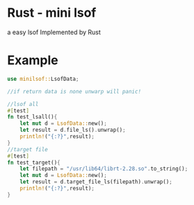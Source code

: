 # Rust - mini lsof

a easy lsof Implemented by Rust


# Example

```rust
use minilsof::LsofData;

//if return data is none unwarp will panic!

//lsof all
#[test]
fn test_lsall(){
    let mut d = LsofData::new();
    let result = d.file_ls().unwrap();
    println!("{:?}",result);
}
//target file
#[test]
fn test_target(){
    let filepath = "/usr/lib64/librt-2.28.so".to_string();
    let mut d = LsofData::new();
    let result = d.target_file_ls(filepath).unwrap();
    println!("{:?}",result);
}


```